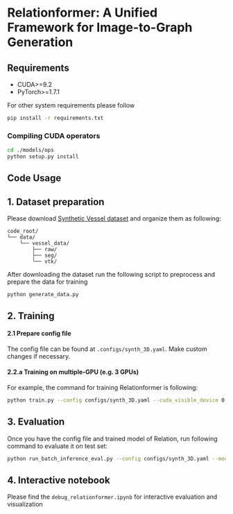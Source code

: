 # Relationformer: A Unified Framework for Image-to-Graph Generation

## Requirements
* CUDA>=9.2
* PyTorch>=1.7.1

For other system requirements please follow

```bash
pip install -r requirements.txt
```

### Compiling CUDA operators
```bash
cd ./models/ops
python setup.py install
```


## Code Usage

## 1. Dataset preparation

Please download [Synthetic Vessel dataset](https://github.com/giesekow/deepvesselnet/wiki/Datasets/) and organize them as following:

```
code_root/
└── data/
    └── vessel_data/
        ├── raw/
        ├── seg/
        └── vtk/
```

After downloading the dataset run the following script to preprocess and prepare the data for training
```
python generate_data.py
```

## 2. Training

#### 2.1 Prepare config file

The config file can be found at `.configs/synth_3D.yaml`. Make custom changes if necessary.

#### 2.2.a Training on multiple-GPU (e.g. 3 GPUs)

For example, the command for training Relationformer is following:

```bash
python train.py --config configs/synth_3D.yaml --cuda_visible_device 0 1 2 --nproc_per_node 3
```

<!-- #### 2.2.b Training on slurm cluster (e.g. 3 GPUs)

If you are using slurm cluster, you can simply run the following command to train on 1 node:

```bash
srun -u --nodelist worker-1 --gres=gpu:3 -c 16 python train.py --config configs/synth_3D.yaml --nproc_per_node=3
``` -->

## 3. Evaluation

Once you have the config file and trained model of Relation, run following command to evaluate it on test set:

```bash
python run_batch_inference_eval.py --config configs/synth_3D.yaml --model ./trained_weights/last_checkpoint.pt --eval
```

## 4. Interactive notebook

Please find the `debug_relationformer.ipynb` for interactive evaluation and visualization
